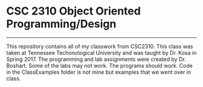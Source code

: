 # CSC 2310 Object Oriented Programming/Design

---

This repository contains all of my classwork from CSC2310. 
This class was taken at Tennessee Techonological University and was taught by Dr. Kosa in Spring 2017.
The programming and lab assignments were created by Dr. Boshart.
Some of the labs may not work. The programs should work. Code in the ClassExamples folder is not mine but examples that we went over in class.
